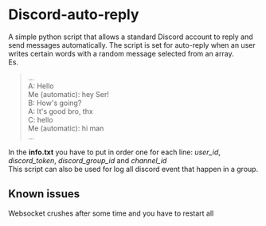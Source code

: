 # Discord-auto-reply
A simple python script that allows a standard Discord account to reply and send messages automatically.
The script is set for auto-reply when an user writes certain words with a random message selected from an array.  
Es.

> ...  
>A: Hello  
>Me (automatic): hey Ser!   
>B: How's going?  
>A: It's good bro, thx  
>C: hello  
>Me (automatic): hi man  
> ...

In the **info.txt** you have to put in order one for each line: *user_id*, *discord_token*, *discord_group_id* and *channel_id*  
This script can also be used for log all discord event that happen in a group.  

## Known issues

Websocket crushes after some time and you have to restart all
